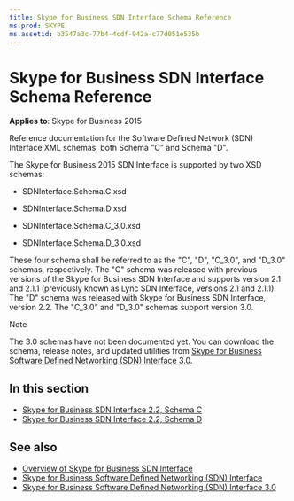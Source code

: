 ```yaml
---
title: Skype for Business SDN Interface Schema Reference
ms.prod: SKYPE
ms.assetid: b3547a3c-77b4-4cdf-942a-c77d051e535b
---
```



# Skype for Business SDN Interface Schema Reference

**Applies to**: Skype for Business 2015 

Reference documentation for the Software Defined Network (SDN) Interface XML schemas, both Schema "C" and Schema "D".

The Skype for Business 2015 SDN Interface is supported by two XSD schemas:

- SDNInterface.Schema.C.xsd
    
- SDNInterface.Schema.D.xsd
    
- SDNInterface.Schema.C_3.0.xsd
    
- SDNInterface.Schema.D_3.0.xsd
  
These four schema shall be referred to as the "C", "D", "C_3.0", and "D_3.0" schemas, respectively. The "C" schema was released with previous versions of the Skype for Business SDN Interface and supports version 2.1 and 2.1.1 (previously known as Lync SDN Interface, versions 2.1 and 2.1.1). The "D" schema was released with Skype for Business SDN Interface, version 2.2. The "C_3.0" and "D_3.0" schemas support version 3.0.

>[!NOTE]
>The 3.0 schemas have not been documented yet. You can download the schema, release notes, and updated utilities from [Skype for Business Software Defined Networking (SDN) Interface 3.0](https://www.microsoft.com/en-us/download/details.aspx?id=54685).

## In this section

-  [Skype for Business SDN Interface 2.2, Schema C](https://msdn.microsoft.com/en-us/library/office/mt404709(v=office.16).aspx) 
-  [Skype for Business SDN Interface 2.2, Schema D](https://msdn.microsoft.com/en-us/library/office/mt429384(v=office.16).aspx)
    

## See also
<a name="bk_addresources"> </a>

-  [Overview of Skype for Business SDN Interface](overview.md) 
-  [Skype for Business Software Defined Networking (SDN) Interface](skype-for-business-sdn-interface.md) 
-  [Skype for Business Software Defined Networking (SDN) Interface 3.0](https://www.microsoft.com/en-us/download/details.aspx?id=54685)
    
  

